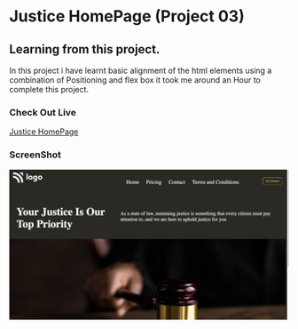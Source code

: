 # Justice HomePage (Project 03)

## Learning from this project.

In this project i have learnt basic alignment of the html elements using a combination of Positioning and flex box it took me around an Hour to complete this project.


### Check Out Live
 [Justice HomePage](https://justice-homepage.netlify.app/)

### ScreenShot

![](/Screenshot%202022-07-31%20at%2022.28.35.png)

